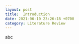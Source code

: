 ```yaml
---
layout: post
title:  Introduction 
date: 2021-06-10 23:26:18 +0700
category: Literature Review
---
```


abc
